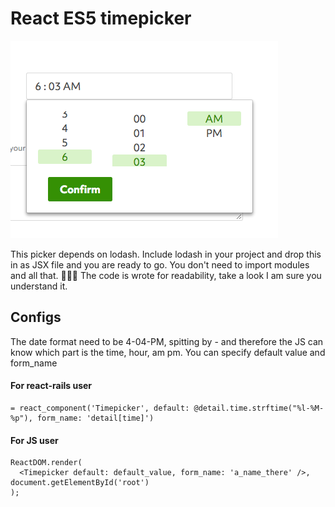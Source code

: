 # React ES5 timepicker

![screen shot](https://github.com/xuwupeng2000/react-es5-timepicker/blob/master/screen_shot.png)

This picker depends on lodash.
Include lodash in your project and drop this in as JSX file and  you are ready to go.
You don't need to import modules and all that. 🤠🤠🤠
The code is wrote for readability, take a look I am sure you understand it.

## Configs
The date format need to be 4-04-PM, spitting by - and therefore the JS can know which part is the time, hour, am pm.
You can specify default value and form_name

#### For react-rails user
```
= react_component('Timepicker', default: @detail.time.strftime("%l-%M-%p"), form_name: 'detail[time]')
```

#### For JS user
```
ReactDOM.render(
  <Timepicker default: default_value, form_name: 'a_name_there' />, document.getElementById('root')
);
```


